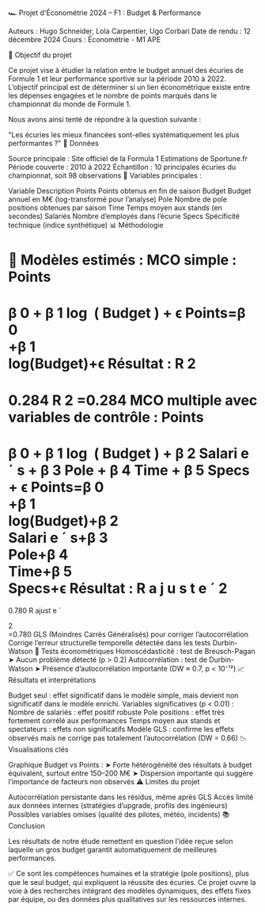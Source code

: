 🏎️ Projet d'Économétrie 2024 – F1 : Budget & Performance

Auteurs : Hugo Schneider, Lola Carpentier, Ugo Corbari
Date de rendu : 12 décembre 2024
Cours : Économétrie - M1 APE

🎯 Objectif du projet

Ce projet vise à étudier la relation entre le budget annuel des écuries de Formule 1 et leur performance sportive sur la période 2010 à 2022. L’objectif principal est de déterminer si un lien économétrique existe entre les dépenses engagées et le nombre de points marqués dans le championnat du monde de Formule 1.

Nous avons ainsi tenté de répondre à la question suivante :

"Les écuries les mieux financées sont-elles systématiquement les plus performantes ?"
🧾 Données

Source principale :
Site officiel de la Formula 1
Estimations de Sportune.fr
Période couverte : 2010 à 2022
Échantillon : 10 principales écuries du championnat, soit 98 observations
📌 Variables principales :

Variable	Description
Points	Points obtenus en fin de saison
Budget	Budget annuel en M€ (log-transformé pour l’analyse)
Pole	Nombre de pole positions obtenues par saison
Time	Temps moyen aux stands (en secondes)
Salariés	Nombre d’employés dans l’écurie
Specs	Spécificité technique (indice synthétique)
📊 Méthodologie

🔧 Modèles estimés :
MCO simple :
Points
=
β
0
+
β
1
log
⁡
(
Budget
)
+
ϵ
Points=β 
0
​	
 +β 
1
​	
 log(Budget)+ϵ
Résultat : 
R
2
=
0.284
R 
2
 =0.284
MCO multiple avec variables de contrôle :
Points
=
β
0
+
β
1
log
⁡
(
Budget
)
+
β
2
Salari
e
ˊ
s
+
β
3
Pole
+
β
4
Time
+
β
5
Specs
+
ϵ
Points=β 
0
​	
 +β 
1
​	
 log(Budget)+β 
2
​	
 Salari 
e
ˊ
 s+β 
3
​	
 Pole+β 
4
​	
 Time+β 
5
​	
 Specs+ϵ
Résultat : 
R
a
j
u
s
t
e
ˊ
2
=
0.780
R 
ajust 
e
ˊ
 
2
​	
 =0.780
GLS (Moindres Carrés Généralisés) pour corriger l’autocorrélation
Corrige l’erreur structurelle temporelle détectée dans les tests Durbin-Watson
🧪 Tests économétriques
Homoscédasticité : test de Breusch-Pagan
➤ Aucun problème détecté (p > 0.2)
Autocorrélation : test de Durbin-Watson
➤ Présence d’autocorrélation importante (DW ≈ 0.7, p < 10⁻¹²)
📈 Résultats et interprétations

Budget seul : effet significatif dans le modèle simple, mais devient non significatif dans le modèle enrichi.
Variables significatives (p < 0.01) :
Nombre de salariés : effet positif robuste
Pole positions : effet très fortement corrélé aux performances
Temps moyen aux stands et spectateurs : effets non significatifs
Modèle GLS : confirme les effets observés mais ne corrige pas totalement l’autocorrélation (DW = 0.66)
📉 Visualisations clés

Graphique Budget vs Points :
➤ Forte hétérogénéité des résultats à budget équivalent, surtout entre 150–200 M€
➤ Dispersion importante qui suggère l’importance de facteurs non observés
⚠️ Limites du projet

Autocorrélation persistante dans les résidus, même après GLS
Accès limité aux données internes (stratégies d’upgrade, profils des ingénieurs)
Possibles variables omises (qualité des pilotes, météo, incidents)
📚 Conclusion

Les résultats de notre étude remettent en question l’idée reçue selon laquelle un gros budget garantit automatiquement de meilleures performances.

✅ Ce sont les compétences humaines et la stratégie (pole positions), plus que le seul budget, qui expliquent la réussite des écuries.
Ce projet ouvre la voie à des recherches intégrant des modèles dynamiques, des effets fixes par équipe, ou des données plus qualitatives sur les ressources internes.
